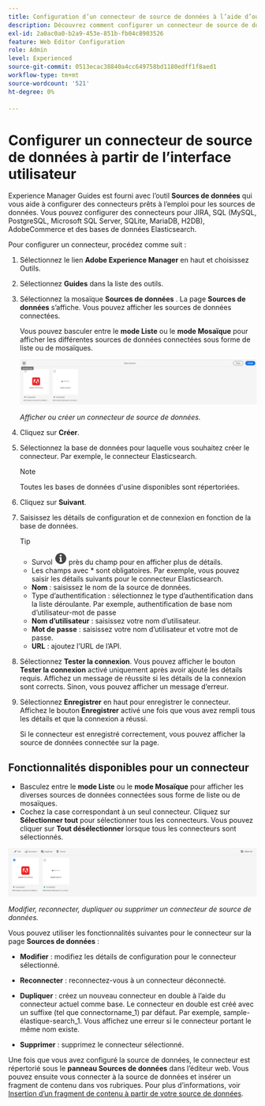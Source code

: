 ```yaml
---
title: Configuration d’un connecteur de source de données à l’aide d’outils
description: Découvrez comment configurer un connecteur de source de données à l’aide des outils.
exl-id: 2a0ac0a0-b2a9-453e-851b-fb04c8903526
feature: Web Editor Configuration
role: Admin
level: Experienced
source-git-commit: 0513ecac38840a4cc649758bd1180edff1f8aed1
workflow-type: tm+mt
source-wordcount: '521'
ht-degree: 0%

---
```


# Configurer un connecteur de source de données à partir de l’interface utilisateur

Experience Manager Guides est fourni avec l’outil **Sources de données** qui vous aide à configurer des connecteurs prêts à l’emploi pour les sources de données. Vous pouvez configurer des connecteurs pour JIRA, SQL (MySQL, PostgreSQL, Microsoft SQL Server, SQLite, MariaDB, H2DB), AdobeCommerce et des bases de données Elasticsearch.

Pour configurer un connecteur, procédez comme suit :

1. Sélectionnez le lien **Adobe Experience Manager** en haut et choisissez Outils.
1. Sélectionnez **Guides** dans la liste des outils.
1. Sélectionnez la mosaïque **Sources de données** . La page **Sources de données** s’affiche. Vous pouvez afficher les sources de données connectées.

   Vous pouvez basculer entre le **mode Liste** ou le **mode Mosaïque** pour afficher les différentes sources de données connectées sous forme de liste ou de mosaïques.

   <img src="./assets/data-sources-create-window.png" alt= "sources de données répertoriées dans la page sources de données" width="800">

   *Afficher ou créer un connecteur de source de données.*
1. Cliquez sur **Créer**.
1. Sélectionnez la base de données pour laquelle vous souhaitez créer le connecteur. Par exemple, le connecteur Elasticsearch.
   >[!NOTE]
   >
   >Toutes les bases de données d&#39;usine disponibles sont répertoriées.

1. Cliquez sur **Suivant**.
1. Saisissez les détails de configuration et de connexion en fonction de la base de données.

   >[!TIP]
   >* Survol <img src="./assets/info-details.svg" alt= "icône info" width="25"> près du champ pour en afficher plus de détails.
   > * Les champs avec * sont obligatoires. Par exemple, vous pouvez saisir les détails suivants pour le connecteur Elasticsearch.

   * **Nom** : saisissez le nom de la source de données.
   * Type d’authentification : sélectionnez le type d’authentification dans la liste déroulante. Par exemple, authentification de base nom d’utilisateur-mot de passe
   * **Nom d’utilisateur** : saisissez votre nom d’utilisateur.
   * **Mot de passe** : saisissez votre nom d’utilisateur et votre mot de passe.
   * **URL** : ajoutez l’URL de l’API.

1. Sélectionnez **Tester la connexion**. Vous pouvez afficher le bouton **Tester la connexion** activé uniquement après avoir ajouté les détails requis. Affichez un message de réussite si les détails de la connexion sont corrects. Sinon, vous pouvez afficher un message d’erreur.



1. Sélectionnez **Enregistrer** en haut pour enregistrer le connecteur.     Affichez le bouton **Enregistrer** activé une fois que vous avez rempli tous les détails et que la connexion a réussi.


   Si le connecteur est enregistré correctement, vous pouvez afficher la source de données connectée sur la page.

## Fonctionnalités disponibles pour un connecteur

* Basculez entre le **mode Liste** ou le **mode Mosaïque** pour afficher les diverses sources de données connectées sous forme de liste ou de mosaïques.
* Cochez la case correspondant à un seul connecteur. Cliquez sur **Sélectionner tout** pour sélectionner tous les connecteurs. Vous pouvez cliquer sur **Tout désélectionner** lorsque tous les connecteurs sont sélectionnés.

<img src="./assets/data-sources-features.png" alt= "fonctions des sources de données sur la page sources de données" width="800">

*Modifier, reconnecter, dupliquer ou supprimer un connecteur de source de données.*

Vous pouvez utiliser les fonctionnalités suivantes pour le connecteur sur la page **Sources de données** :

* **Modifier** : modifiez les détails de configuration pour le connecteur sélectionné.

* **Reconnecter** : reconnectez-vous à un connecteur déconnecté.

* **Dupliquer** : créez un nouveau connecteur en double à l’aide du connecteur actuel comme base. Le connecteur en double est créé avec un suffixe (tel que connectorname_1) par défaut. Par exemple, sample-élastique-search_1.
Vous affichez une erreur si le connecteur portant le même nom existe.

* **Supprimer** : supprimez le connecteur sélectionné.


Une fois que vous avez configuré la source de données, le connecteur est répertorié sous le **panneau Sources de données** dans l’éditeur web. Vous pouvez ensuite vous connecter à la source de données et insérer un fragment de contenu dans vos rubriques. Pour plus d’informations, voir [Insertion d’un fragment de contenu à partir de votre source de données](../user-guide/web-editor-content-snippet.md).
